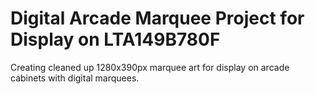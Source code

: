 <h1>Digital Arcade Marquee Project for Display on LTA149B780F</h1>
<p>Creating cleaned up 1280x390px marquee art for display on arcade cabinets with digital marquees.</p>
<img src="jdotfite/DigitalArcadeMarqueeProject-1280x390/main/digital_marquee_ex.jpg" style="max-width: 100%; height: auto;" alt="Justin Fite Arcade Cabinets>
